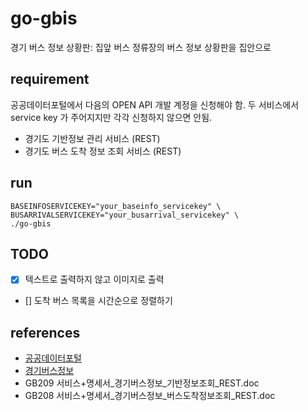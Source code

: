 # go-gbis
경기 버스 정보 상황판: 집앞 버스 정류장의 버스 정보 상황판을 집안으로

## requirement
공공데이터포털에서 다음의 OPEN API 개발 계정을 신청해야 함.
두 서비스에서 service key 가 주어지지만 각각 신청하지 않으면 안됨.

* 경기도 기반정보 관리 서비스 (REST)
* 경기도 버스 도착 정보 조회 서비스 (REST)

## run

    BASEINFOSERVICEKEY="your_baseinfo_servicekey" \
    BUSARRIVALSERVICEKEY="your_busarrival_servicekey" \
    ./go-gbis

## TODO
* [x] 텍스트로 출력하지 않고 이미지로 출력
* [] 도착 버스 목록을 시간순으로 정렬하기

## references
* [공공데이터포털](https://www.data.go.kr/)
* [경기버스정보](http://www.gbis.go.kr/)
* GB209 서비스+명세서_경기버스정보_기반정보조회_REST.doc
* GB208 서비스+명세서_경기버스정보_버스도착정보조회_REST.doc